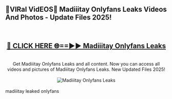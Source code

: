 <h2>🔴VIRal VidEOS🔴 Madiiitay Onlyfans Leaks Videos And Photos - Update Files 2025!</h2>
<br>
<div align="center">
<h2><a href="https://virallinks.top/odZfE0" rel="nofollow">🔴 CLICK HERE 🌐==►► Madiiitay Onlyfans Leaks</a></h2>
<br>
Get Madiiitay Onlyfans Leaks and all content. Now you can access all videos and pictures of Madiiitay Onlyfans Leaks. New Updated Files 2025!
<br>
<br>
<a href="https://virallinks.top/odZfE0" rel="nofollow" data-target="animated-image.originalLink"><img src="https://i.imgur.com/dJHk4Zq.gif)" alt="Madiiitay Onlyfans Leaks" style="max-width: 100%; display: inline-block;" data-target="animated-image.originalImage"></a>
</div>
<br>
madiiitay leaked onlyfans